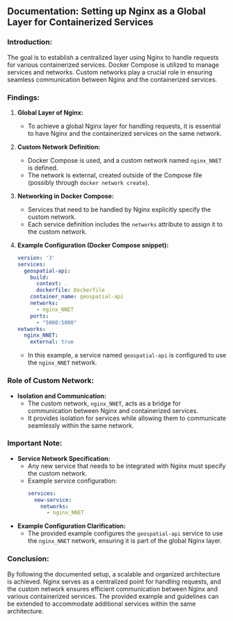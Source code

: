 
## Documentation: Setting up Nginx as a Global Layer for Containerized Services

### Introduction:

The goal is to establish a centralized layer using Nginx to handle requests for various containerized services. Docker Compose is utilized to manage services and networks. Custom networks play a crucial role in ensuring seamless communication between Nginx and the containerized services.

### Findings:

1. **Global Layer of Nginx:**
   - To achieve a global Nginx layer for handling requests, it is essential to have Nginx and the containerized services on the same network.

2. **Custom Network Definition:**
   - Docker Compose is used, and a custom network named `nginx_NNET` is defined.
   - The network is external, created outside of the Compose file (possibly through `docker network create`).

3. **Networking in Docker Compose:**
   - Services that need to be handled by Nginx explicitly specify the custom network.
   - Each service definition includes the `networks` attribute to assign it to the custom network.

4. **Example Configuration (Docker Compose snippet):**
   ```yaml
   version: '3'
   services:
     geospatial-api:
       build:
         context: .
         dockerfile: Dockerfile
       container_name: geospatial-api
       networks:
         - nginx_NNET
       ports:
         - "5000:5000"
   networks:
     nginx_NNET:
       external: true
   ```
   - In this example, a service named `geospatial-api` is configured to use the `nginx_NNET` network.

### Role of Custom Network:

- **Isolation and Communication:**
  - The custom network, `nginx_NNET`, acts as a bridge for communication between Nginx and containerized services.
  - It provides isolation for services while allowing them to communicate seamlessly within the same network.

### Important Note:

- **Service Network Specification:**
  - Any new service that needs to be integrated with Nginx must specify the custom network.
  - Example service configuration:
    ```yaml
    services:
      new-service:
        networks:
          - nginx_NNET
    ```
- **Example Configuration Clarification:**
  - The provided example configures the `geospatial-api` service to use the `nginx_NNET` network, ensuring it is part of the global Nginx layer.

### Conclusion:

By following the documented setup, a scalable and organized architecture is achieved. Nginx serves as a centralized point for handling requests, and the custom network ensures efficient communication between Nginx and various containerized services. The provided example and guidelines can be extended to accommodate additional services within the same architecture.

